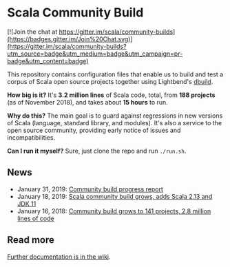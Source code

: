 # Scala Community Build

[![Join the chat at https://gitter.im/scala/community-builds](https://badges.gitter.im/Join%20Chat.svg)](https://gitter.im/scala/community-builds?utm_source=badge&utm_medium=badge&utm_campaign=pr-badge&utm_content=badge)

This repository contains configuration files that enable us to build and test
a corpus of Scala open source projects together using Lightbend's
[dbuild](https://github.com/lightbend/dbuild).

**How big is it?**
It's **3.2 million lines** of Scala code, total,
from **188 projects** (as of November 2018),
and takes about **15 hours** to run.

**Why do this?** The main goal is to guard against regressions in new
versions of Scala (language, standard library, and modules). It's also
a service to the open source community, providing early notice of
issues and incompatibilities.

**Can I run it myself?** Sure, just clone the repo and run `./run.sh`.

## News

* January 31, 2019: [Community build progress report](https://contributors.scala-lang.org/t/community-build-progress-report/2792)
* January 18, 2019: [Scala community build grows, adds Scala 2.13 and JDK 11](https://www.scala-lang.org/2019/01/18/community-build.html)
* January 16, 2018: [Community build grows to 141 projects, 2.8 million lines of code](http://scala-lang.org/2018/01/16/community-build-growth.html)

## Read more

[Further documentation is in the wiki](https://github.com/scala/community-builds/wiki).
